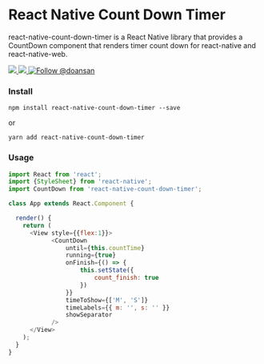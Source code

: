 # React Native Count Down Timer
react-native-count-down-timer is a React Native library that provides a CountDown component that renders timer count down for react-native and react-native-web.

<a href="https://npmjs.com/package/react-native-count-down-timer">
  <img src="https://img.shields.io/npm/v/react-native-count-down-timer.svg"></img>
  <img src="https://img.shields.io/npm/dt/react-native-count-down-timer.svg"></img>
</a>
<a href="https://twitter.com/intent/follow?screen_name=doansan"><img src="https://img.shields.io/twitter/follow/doansan.svg?label=Follow%20@doansan" alt="Follow @doansan"></img></a>

### Install
```
npm install react-native-count-down-timer --save
```
or
```
yarn add react-native-count-down-timer
```


### Usage

```js
import React from 'react';
import {StyleSheet} from 'react-native';
import CountDown from 'react-native-count-down-timer';

class App extends React.Component {

  render() {
    return (
      <View style={{flex:1}}>
            <CountDown
                until={this.countTime}
                running={true}
                onFinish={() => {
                    this.setState({
                        count_finish: true
                    })
                }}
                timeToShow={['M', 'S']}
                timeLabels={{ m: '', s: '' }}
                showSeparator
            />
      </View>
    );
  }
}
```